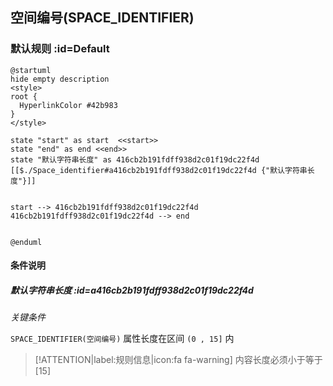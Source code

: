 ## 空间编号(SPACE_IDENTIFIER) <!-- {docsify-ignore-all} -->

   

### 默认规则 :id=Default

```plantuml
@startuml
hide empty description
<style>
root {
  HyperlinkColor #42b983
}
</style>

state "start" as start  <<start>>
state "end" as end <<end>>
state "默认字符串长度" as 416cb2b191fdff938d2c01f19dc22f4d [[$./Space_identifier#a416cb2b191fdff938d2c01f19dc22f4d {"默认字符串长度"}]]


start --> 416cb2b191fdff938d2c01f19dc22f4d 
416cb2b191fdff938d2c01f19dc22f4d --> end 


@enduml
```

#### 条件说明

##### 默认字符串长度 :id=a416cb2b191fdff938d2c01f19dc22f4d


*关键条件*


`SPACE_IDENTIFIER(空间编号)` 属性长度在区间 `(0 , 15]` 内

> [!ATTENTION|label:规则信息|icon:fa fa-warning]
> 内容长度必须小于等于[15]








